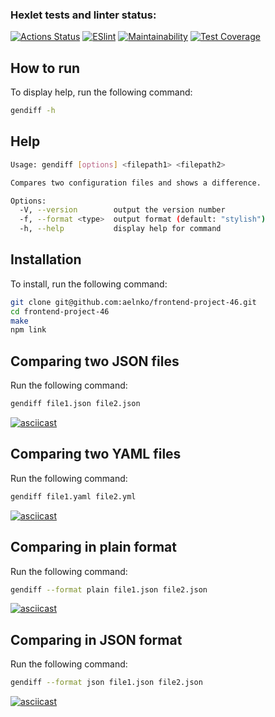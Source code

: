### Hexlet tests and linter status:
[![Actions Status](https://github.com/aelnko/frontend-project-46/workflows/hexlet-check/badge.svg)](https://github.com/aelnko/frontend-project-46/actions)
[![ESlint](https://github.com/aelnko/frontend-project-46/actions/workflows/eslint.yml/badge.svg)](https://github.com/aelnko/frontend-project-46/actions/workflows/eslint.yml)
[![Maintainability](https://api.codeclimate.com/v1/badges/5066baef58c6f5d3fc70/maintainability)](https://codeclimate.com/github/aelnko/frontend-project-46/maintainability)
[![Test Coverage](https://api.codeclimate.com/v1/badges/5066baef58c6f5d3fc70/test_coverage)](https://codeclimate.com/github/aelnko/frontend-project-46/test_coverage)

## How to run
To display help, run the following command:
````bash
gendiff -h
````

## Help
````bash
Usage: gendiff [options] <filepath1> <filepath2>

Compares two configuration files and shows a difference.

Options:
  -V, --version        output the version number
  -f, --format <type>  output format (default: "stylish")
  -h, --help           display help for command

````

## Installation
To install, run the following command:
````bash
git clone git@github.com:aelnko/frontend-project-46.git
cd frontend-project-46
make
npm link
````

## Comparing two JSON files
Run the following command:
````bash
gendiff file1.json file2.json
````
[![asciicast](https://asciinema.org/a/sHudFxpyZVPEDTWQSlJUwy5OE.svg)](https://asciinema.org/a/sHudFxpyZVPEDTWQSlJUwy5OE)

## Comparing two YAML files
Run the following command:
````bash
gendiff file1.yaml file2.yml
````
[![asciicast](https://asciinema.org/a/609933.svg)](https://asciinema.org/a/609933)

## Comparing in plain format
Run the following command:
````bash
gendiff --format plain file1.json file2.json
````
[![asciicast](https://asciinema.org/a/609934.svg)](https://asciinema.org/a/609934)

## Comparing in JSON format
Run the following command:
````bash
gendiff --format json file1.json file2.json
````
[![asciicast](https://asciinema.org/a/609935.svg)](https://asciinema.org/a/609935)